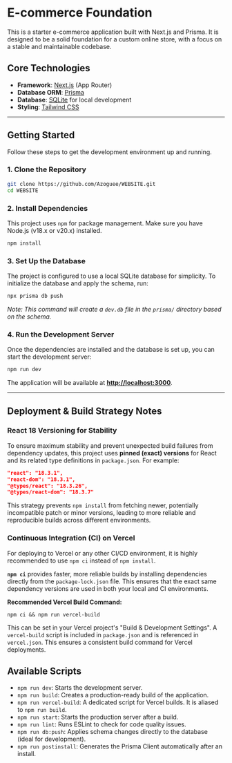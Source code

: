 # E-commerce Foundation

This is a starter e-commerce application built with Next.js and Prisma. It is designed to be a solid foundation for a custom online store, with a focus on a stable and maintainable codebase.

## Core Technologies

- **Framework**: [Next.js](https://nextjs.org) (App Router)
- **Database ORM**: [Prisma](https://prisma.io)
- **Database**: [SQLite](https://www.sqlite.org/index.html) for local development
- **Styling**: [Tailwind CSS](https://tailwindcss.com)

---

## Getting Started

Follow these steps to get the development environment up and running.

### 1. Clone the Repository

```bash
git clone https://github.com/Azoguee/WEBSITE.git
cd WEBSITE
```

### 2. Install Dependencies

This project uses `npm` for package management. Make sure you have Node.js (v18.x or v20.x) installed.

```bash
npm install
```

### 3. Set Up the Database

The project is configured to use a local SQLite database for simplicity. To initialize the database and apply the schema, run:

```bash
npx prisma db push
```
*Note: This command will create a `dev.db` file in the `prisma/` directory based on the schema.*

### 4. Run the Development Server

Once the dependencies are installed and the database is set up, you can start the development server:

```bash
npm run dev
```

The application will be available at **[http://localhost:3000](http://localhost:3000)**.

---

## Deployment & Build Strategy Notes

### React 18 Versioning for Stability

To ensure maximum stability and prevent unexpected build failures from dependency updates, this project uses **pinned (exact) versions** for React and its related type definitions in `package.json`. For example:

```json
"react": "18.3.1",
"react-dom": "18.3.1",
"@types/react": "18.3.26",
"@types/react-dom": "18.3.7"
```

This strategy prevents `npm install` from fetching newer, potentially incompatible patch or minor versions, leading to more reliable and reproducible builds across different environments.

### Continuous Integration (CI) on Vercel

For deploying to Vercel or any other CI/CD environment, it is highly recommended to use `npm ci` instead of `npm install`.

**`npm ci`** provides faster, more reliable builds by installing dependencies directly from the `package-lock.json` file. This ensures that the exact same dependency versions are used in both your local and CI environments.

**Recommended Vercel Build Command:**

```
npm ci && npm run vercel-build
```

This can be set in your Vercel project's "Build & Development Settings". A `vercel-build` script is included in `package.json` and is referenced in `vercel.json`. This ensures a consistent build command for Vercel deployments.

## Available Scripts

- `npm run dev`: Starts the development server.
- `npm run build`: Creates a production-ready build of the application.
- `npm run vercel-build`: A dedicated script for Vercel builds. It is aliased to `npm run build`.
- `npm run start`: Starts the production server after a build.
- `npm run lint`: Runs ESLint to check for code quality issues.
- `npm run db:push`: Applies schema changes directly to the database (ideal for development).
- `npm run postinstall`: Generates the Prisma Client automatically after an install.